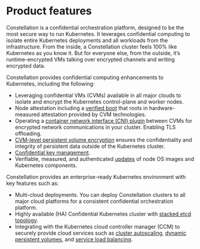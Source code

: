 # Product features

Constellation is a confidential orchestration platform, designed to be the most secure way to run Kubernetes.
It leverages confidential computing to isolate entire Kubernetes deployments and all workloads from the infrastructure.
From the inside, a Constellation cluster feels 100% like Kubernetes as you know it.
But for everyone else, from the outside, it’s runtime-encrypted VMs talking over encrypted channels and writing encrypted data.

Constellation provides confidential computing enhancements to Kubernetes, including the following:

* Leveraging confidential VMs (CVMs) available in all major clouds to isolate and encrypt the Kubernetes control-plane and worker nodes.
* Node attestation including a [verified boot](../architecture/images.md#measured-boot) that roots in hardware-measured attestation provided by CVM technologies.
* Operating a [container network interface (CNI) plugin](../architecture/networking.md) between CVMs for encrypted network communications in your cluster. Enabling TLS offloading.
* [CVM-level persistent volume encryption](../architecture//encrypted-storage.md) ensures the confidentiality and integrity of persistent data outside of the Kubernetes cluster.
* [Confidential key management](../architecture//keys.md).
* Verifiable, measured, and authenticated [updates](../architecture/orchestration.md#upgrades) of node OS images and Kubernetes components.

Constellation provides an enterprise-ready Kubernetes environment with key features such as:

* Multi-cloud deployments. You can deploy Constellation clusters to all major cloud platforms for a consistent confidential orchestration platform.
* Highly available (HA) Confidential Kubernetes cluster with [stacked etcd topology](https://kubernetes.io/docs/setup/production-environment/tools/kubeadm/ha-topology/#stacked-etcd-topology).
* Integrating with the Kubernetes cloud controller manager (CCM) to securely provide cloud services such as [cluster autoscaling](https://github.com/kubernetes/autoscaler/tree/master/cluster-autoscaler), [dynamic persistent volumes](https://kubernetes.io/docs/concepts/storage/dynamic-provisioning/), and [service load balancing](https://kubernetes.io/docs/concepts/services-networking/service/#loadbalancer).
